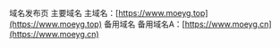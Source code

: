 域名发布页
主要域名
主域名：[https://www.moeyg.top](https://www.moeyg.top)
备用域名
备用域名A：[https://www.moeyg.cn](https://www.moeyg.cn)
